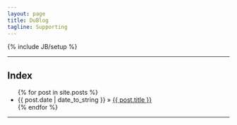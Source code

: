 ```yaml
---
layout: page
title: DuBlog
tagline: Supporting
---
```

{% include JB/setup %}

------------------------------

## Index

<ul class="posts">
  {% for post in site.posts %}
    <li><span>{{ post.date | date_to_string }}</span> &raquo; <a href="{{ BASE_PATH }}{{ post.url }}">{{ post.title }}</a></li>
  {% endfor %}
</ul>

-----------------

